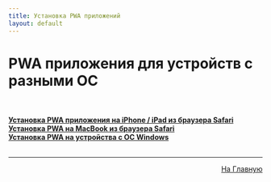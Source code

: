 ```yaml
---
title: Установка PWA приложений
layout: default
---
```

# PWA приложения для устройств с разными ОС<br><br>

<a href="subp/pwa-ios">**Установка PWA приложения на iPhone / iPad из браузера Safari**</a>  
<a href="subp/pwa-mac">**Установка PWA на MacBook из браузера Safari**</a>  
<a href="subp/pwa-win">**Установка PWA на устройства с ОС Windows**</a>  <br><br>

---
<p  align="right"><a href="https://lazykpub.github.io/Lazykpub">На Главную</a></p>


